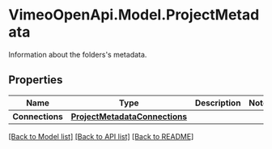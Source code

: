 # VimeoOpenApi.Model.ProjectMetadata
Information about the folders's metadata.
## Properties

Name | Type | Description | Notes
------------ | ------------- | ------------- | -------------
**Connections** | [**ProjectMetadataConnections**](ProjectMetadataConnections.md) |  | 

[[Back to Model list]](../README.md#documentation-for-models) [[Back to API list]](../README.md#documentation-for-api-endpoints) [[Back to README]](../README.md)

